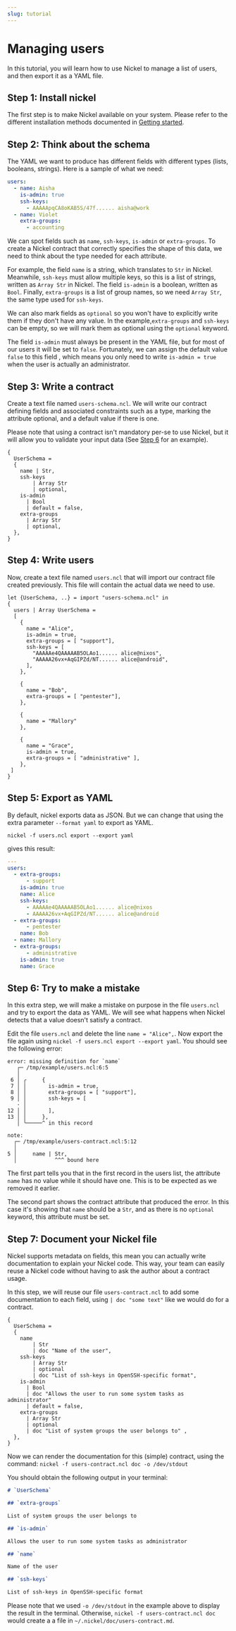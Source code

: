 ```yaml
---
slug: tutorial
---
```


# Managing users

In this tutorial, you will learn how to use Nickel to manage a list of
users, and then export it as a YAML file.

## Step 1: Install nickel

The first step is to make Nickel available on your system. Please refer
to the different installation methods documented in
[Getting started](https://nickel-lang.org/getting-started/#getting-started).

## Step 2: Think about the schema

The YAML we want to produce has different fields with different types
(lists, booleans, strings). Here is a sample of what we need:

```yaml
users:
  - name: Aisha
    is-admin: true
    ssh-keys:
      - AAAAApqCA8oKAB5S/47f...... aisha@work
  - name: Violet
    extra-groups:
      - accounting
```

We can spot fields such as `name`, `ssh-keys`, `is-admin` or
`extra-groups`. To create a Nickel contract that correctly specifies
the shape of this data, we need to think about the type needed for
each attribute.

For example, the field `name` is a string, which translates to `Str`
in Nickel. Meanwhile, `ssh-keys` must allow multiple keys, so this is a
list of strings, written as `Array Str` in Nickel. The field `is-admin`
is a boolean, written as `Bool`. Finally, `extra-groups` is a list of
group names, so we need `Array Str`, the same type used for `ssh-keys`.

We can also mark fields as `optional` so you won't have to explicitly
write them if they don't have any value. In the example,`extra-groups`
and `ssh-keys` can be empty, so we will mark them as optional using the
`optional` keyword.

The field `is-admin` must always be present in the YAML file, but for
most of our users it will be set to `false`. Fortunately, we can assign
the default value `false` to this field , which means you only need
to write `is-admin = true` when the user is actually
an administrator.

## Step 3: Write a contract

Create a text file named `users-schema.ncl`. We will write our contract
defining fields and associated constraints such as a type, marking
the attribute optional, and a default value if there is one.

Please note that using a contract isn't mandatory per-se to use Nickel,
but it will allow you to validate your input data
(See [Step 6](#step-6-try-to-make-a-mistake) for an example).

```nickel
{
  UserSchema =
  {
    name | Str,
    ssh-keys
        | Array Str
        | optional,
    is-admin
      | Bool
      | default = false,
    extra-groups
      | Array Str
      | optional,
  },
}
```

## Step 4: Write users

Now, create a text file named `users.ncl` that will import our contract
file created previously. This file will contain the actual data we need
to use.

```nickel
let {UserSchema, ..} = import "users-schema.ncl" in
{
  users | Array UserSchema =
  [
    {
      name = "Alice",
      is-admin = true,
      extra-groups = [ "support"],
      ssh-keys = [
        "AAAAAe4QAAAAAB5OLAo1...... alice@nixos",
        "AAAAA26vx+AqGIPZd/NT...... alice@android",
      ],
    },

    {
      name = "Bob",
      extra-groups = [ "pentester"],
    },

    {
      name = "Mallory"
    },

    {
      name = "Grace",
      is-admin = true,
      extra-groups = [ "administrative" ],
    },
 ]
}
```

## Step 5: Export as YAML

By default, nickel exports data as JSON. But we can change that using
the extra parameter `--format yaml` to export as YAML.

```shell
nickel -f users.ncl export --export yaml
```

gives this result:

```yaml
---
users:
  - extra-groups:
      - support
    is-admin: true
    name: Alice
    ssh-keys:
      - AAAAAe4QAAAAAB5OLAo1...... alice@nixos
      - AAAAA26vx+AqGIPZd/NT...... alice@android
  - extra-groups:
      - pentester
    name: Bob
  - name: Mallory
  - extra-groups:
      - administrative
    is-admin: true
    name: Grace
```

## Step 6: Try to make a mistake

In this extra step, we will make a mistake on purpose in the file
`users.ncl` and try to export the data as YAML. We will see what happens
when Nickel detects that a value doesn't satisfy a contract.

Edit the file `users.ncl` and delete the line `name = "Alice",`. Now
export the file again using `nickel -f users.ncl export --export yaml`.
You should see the following error:

```shell
error: missing definition for `name`
   ┌─ /tmp/example/users.ncl:6:5
   │
 6 │ ╭     {
 7 │ │       is-admin = true,
 8 │ │       extra-groups = [ "support"],
 9 │ │       ssh-keys = [
   · │
12 │ │       ],
13 │ │     },
   │ ╰─────^ in this record

note:
  ┌─ /tmp/example/users-contract.ncl:5:12
  │
5 │     name | Str,
  │            ^^^ bound here
```

The first part tells you that in the first record in the users list,
the attribute `name` has no value while it should have one. This is to
be expected as we removed it earlier.

The second part shows the contract attribute that produced the error.
In this case it's showing that `name` should be a `Str`, and as there
is no `optional` keyword, this attribute must be set.

## Step 7: Document your Nickel file

Nickel supports metadata on fields, this mean you can actually write
documentation to explain your Nickel code. This way, your team can
easily reuse a Nickel code without having to ask the author about a
contract usage.

In this step, we will reuse our file `users-contract.ncl` to add some
documentation to each field, using `| doc "some text"` like we would
do for a contract.

```nickel
{
  UserSchema =
  {
    name
        | Str
        | doc "Name of the user",
    ssh-keys
        | Array Str
        | optional
        | doc "List of ssh-keys in OpenSSH-specific format",
    is-admin
      | Bool
      | doc "Allows the user to run some system tasks as administrator"
      | default = false,
    extra-groups
      | Array Str
      | optional
      | doc "List of system groups the user belongs to" ,
  },
}
```

Now we can render the documentation for this (simple) contract, using
the command: `nickel -f users-contract.ncl doc -o /dev/stdout`

You should obtain the following output in your terminal:

```markdown
# `UserSchema`

## `extra-groups`

List of system groups the user belongs to

## `is-admin`

Allows the user to run some system tasks as administrator

## `name`

Name of the user

## `ssh-keys`

List of ssh-keys in OpenSSH-specific format
```

Please note that we used `-o /dev/stdout` in the example above to display
the result in the terminal. Otherwise, `nickel -f users-contract.ncl doc`
would create a a file in `~/.nickel/doc/users-contract.md`.
